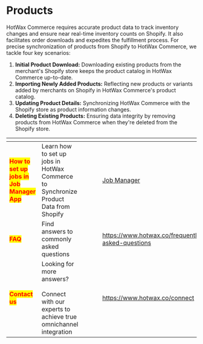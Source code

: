 # Products

HotWax Commerce requires accurate product data to track inventory changes and ensure near real-time inventory counts on Shopify.  It also facilitates order downloads and expedites the fulfillment process. For precise synchronization of products from Shopify to HotWax Commerce, we tackle four key scenarios:

1. **Initial Product Download:** Downloading existing products from the merchant's Shopify store keeps the product catalog in HotWax Commerce up-to-date.
2. **Importing Newly Added Products:** Reflecting new products or variants added by merchants on Shopify in HotWax Commerce's product catalog.
3. **Updating Product Details:** Synchronizing HotWax Commerce with the Shopify store as product information changes.
4. **Deleting Existing Products:** Ensuring data integrity by removing products from HotWax Commerce when they're deleted from the Shopify store.







<table data-view="cards"><thead><tr><th></th><th></th><th></th><th data-hidden></th><th data-hidden></th><th data-hidden data-card-target data-type="content-ref"></th><th data-hidden data-card-cover data-type="files"></th></tr></thead><tbody><tr><td><mark style="color:red;"><strong>How to set up jobs in Job Manager App</strong></mark></td><td>Learn how to set up jobs in HotWax Commerce to Synchronize Product Data from Shopify</td><td></td><td></td><td></td><td><a href="https://app.gitbook.com/o/l53nGvPQLhOHrKCP9HTG/s/wh247JxYuA9VcA5q3vJd/">Job Manager</a></td><td><a href="../.gitbook/assets/Inventory (1).png">Inventory (1).png</a></td></tr><tr><td><mark style="color:red;"><strong>FAQ</strong></mark></td><td>Find answers to commonly asked questions</td><td></td><td></td><td></td><td><a href="https://www.hotwax.co/frequently-asked-questions">https://www.hotwax.co/frequently-asked-questions</a></td><td><a href="../.gitbook/assets/FAQ (1).png">FAQ (1).png</a></td></tr><tr><td><mark style="color:red;"><strong>Contact us</strong></mark></td><td>Looking for more answers?<br><br>Connect with our experts to achieve true omnichannel integration</td><td></td><td></td><td></td><td><a href="https://www.hotwax.co/connect">https://www.hotwax.co/connect</a></td><td><a href="../.gitbook/assets/Contact.png">Contact.png</a></td></tr></tbody></table>
